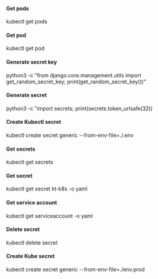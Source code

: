 #### Get pods
kubectl get pods

#### Get pod <podname>
kubectl get pod <podname>

#### Generate secret key
python3 -c "from django.core.management.utils import get_random_secret_key; print(get_random_secret_key())"

#### Generate secret
python3 -c "import secrets; print(secrets.token_urlsafe(32))

#### Create Kubectl secret
kubectl create secret generic <secret-name> --from-env-file=./.env

#### Get secrets
kubectl get secrets

#### Get secret <secret-name>
kubectl get secret kt-k8s -o yaml

#### Get service account
kubectl get serviceaccount -o yaml

#### Delete secret
kubectl delete secret <secret-name>

#### Create Kube secret
kubectl create secret generic <secret-name> --from-env-file=./env.prod